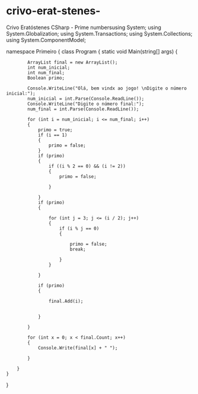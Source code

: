# crivo-erat-stenes-
Crivo Eratóstenes CSharp - Prime numbersusing System;
using System.Globalization;
using System.Transactions;
using System.Collections;
using System.ComponentModel;

namespace Primeiro
{
    class Program
    {
        static void Main(string[] args)
        {

            ArrayList final = new ArrayList();
            int num_inicial;
            int num_final;
            Boolean primo;

            Console.WriteLine("Olá, bem vindx ao jogo! \nDigite o número inicial:");
            num_inicial = int.Parse(Console.ReadLine());
            Console.WriteLine("Digite o número final:");
            num_final = int.Parse(Console.ReadLine());

            for (int i = num_inicial; i <= num_final; i++)
            {
                primo = true;
                if (i == 1)
                {
                    primo = false;
                }
                if (primo)
                {
                    if ((i % 2 == 0) && (i != 2))
                    {
                        primo = false;

                    }

                }
                if (primo)
                {

                    for (int j = 3; j <= (i / 2); j++)
                    {
                        if (i % j == 0)
                        {

                            primo = false;
                            break;

                        }
                    }

                }

                if (primo)
                {

                    final.Add(i);


                }

            }

            for (int x = 0; x < final.Count; x++)
            {
                Console.Write(final[x] + " ");

            }

        }
    }
}
























